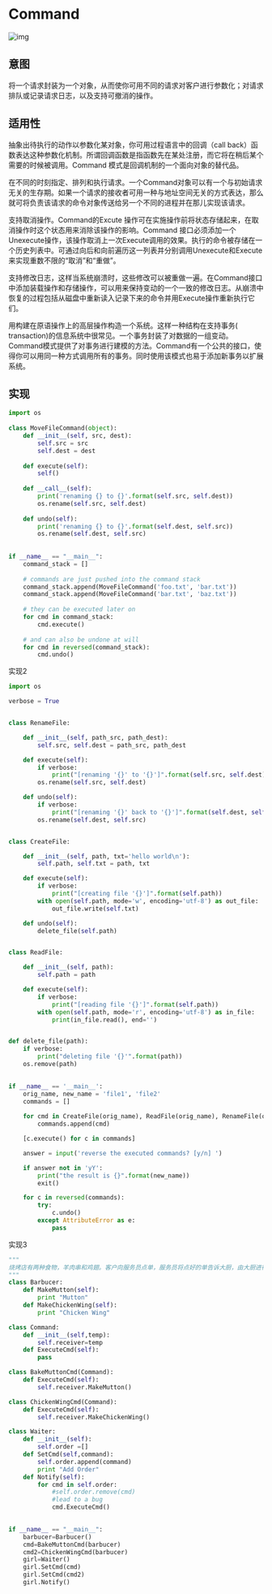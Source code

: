 # Command

![img](https://images2015.cnblogs.com/blog/824579/201610/824579-20161001093244063-1060485648.gif)

## 意图

将一个请求封装为一个对象，从而使你可用不同的请求对客户进行参数化；对请求排队或记录请求日志，以及支持可撤消的操作。

## 适用性

抽象出待执行的动作以参数化某对象，你可用过程语言中的回调（call back）函数表达这种参数化机制。所谓回调函数是指函数先在某处注册，而它将在稍后某个需要的时候被调用。Command 模式是回调机制的一个面向对象的替代品。

在不同的时刻指定、排列和执行请求。一个Command对象可以有一个与初始请求无关的生存期。如果一个请求的接收者可用一种与地址空间无关的方式表达，那么就可将负责该请求的命令对象传送给另一个不同的进程并在那儿实现该请求。

支持取消操作。Command的Excute 操作可在实施操作前将状态存储起来，在取消操作时这个状态用来消除该操作的影响。Command 接口必须添加一个Unexecute操作，该操作取消上一次Execute调用的效果。执行的命令被存储在一个历史列表中。可通过向后和向前遍历这一列表并分别调用Unexecute和Execute来实现重数不限的“取消”和“重做”。

支持修改日志，这样当系统崩溃时，这些修改可以被重做一遍。在Command接口中添加装载操作和存储操作，可以用来保持变动的一个一致的修改日志。从崩溃中恢复的过程包括从磁盘中重新读入记录下来的命令并用Execute操作重新执行它们。

用构建在原语操作上的高层操作构造一个系统。这样一种结构在支持事务( transaction)的信息系统中很常见。一个事务封装了对数据的一组变动。Command模式提供了对事务进行建模的方法。Command有一个公共的接口，使得你可以用同一种方式调用所有的事务。同时使用该模式也易于添加新事务以扩展系统。

## 实现

```python
import os
 
class MoveFileCommand(object):
    def __init__(self, src, dest):
        self.src = src
        self.dest = dest
 
    def execute(self):
        self()
 
    def __call__(self):
        print('renaming {} to {}'.format(self.src, self.dest))
        os.rename(self.src, self.dest)
 
    def undo(self):
        print('renaming {} to {}'.format(self.dest, self.src))
        os.rename(self.dest, self.src)
 
 
if __name__ == "__main__":
    command_stack = []
 
    # commands are just pushed into the command stack
    command_stack.append(MoveFileCommand('foo.txt', 'bar.txt'))
    command_stack.append(MoveFileCommand('bar.txt', 'baz.txt'))
 
    # they can be executed later on
    for cmd in command_stack:
        cmd.execute()
 
    # and can also be undone at will
    for cmd in reversed(command_stack):
        cmd.undo()
```

实现2

```python
import os

verbose = True


class RenameFile:

    def __init__(self, path_src, path_dest):
        self.src, self.dest = path_src, path_dest

    def execute(self):
        if verbose:
            print("[renaming '{}' to '{}']".format(self.src, self.dest))
        os.rename(self.src, self.dest)

    def undo(self):
        if verbose:
            print("[renaming '{}' back to '{}']".format(self.dest, self.src))
        os.rename(self.dest, self.src)


class CreateFile:

    def __init__(self, path, txt='hello world\n'):
        self.path, self.txt = path, txt

    def execute(self):
        if verbose:
            print("[creating file '{}']".format(self.path))
        with open(self.path, mode='w', encoding='utf-8') as out_file:
            out_file.write(self.txt)

    def undo(self):
        delete_file(self.path)


class ReadFile:

    def __init__(self, path):
        self.path = path

    def execute(self):
        if verbose:
            print("[reading file '{}']".format(self.path))
        with open(self.path, mode='r', encoding='utf-8') as in_file:
            print(in_file.read(), end='')


def delete_file(path):
    if verbose:
        print("deleting file '{}'".format(path))
    os.remove(path)
  

if __name__ == '__main__':
    orig_name, new_name = 'file1', 'file2'
    commands = []
    
    for cmd in CreateFile(orig_name), ReadFile(orig_name), RenameFile(orig_name, new_name):
        commands.append(cmd)

    [c.execute() for c in commands]

    answer = input('reverse the executed commands? [y/n] ')

    if answer not in 'yY':
        print("the result is {}".format(new_name))
        exit()

    for c in reversed(commands):
        try:
            c.undo()
        except AttributeError as e:
            pass
```

实现3

```python
"""
烧烤店有两种食物，羊肉串和鸡翅。客户向服务员点单，服务员将点好的单告诉大厨，由大厨进行烹饪。
"""
class Barbucer:
    def MakeMutton(self):
        print "Mutton"
    def MakeChickenWing(self):
        print "Chicken Wing"

class Command:
    def __init__(self,temp):
        self.receiver=temp
    def ExecuteCmd(self):
        pass

class BakeMuttonCmd(Command):
    def ExecuteCmd(self):
        self.receiver.MakeMutton()

class ChickenWingCmd(Command):
    def ExecuteCmd(self):
        self.receiver.MakeChickenWing()

class Waiter:
    def __init__(self):
        self.order =[]
    def SetCmd(self,command):
        self.order.append(command)
        print "Add Order"
    def Notify(self):
        for cmd in self.order:
            #self.order.remove(cmd)
            #lead to a bug
            cmd.ExecuteCmd()
            

if __name__ == "__main__":
    barbucer=Barbucer()
    cmd=BakeMuttonCmd(barbucer)
    cmd2=ChickenWingCmd(barbucer)
    girl=Waiter()
    girl.SetCmd(cmd)
    girl.SetCmd(cmd2)
    girl.Notify()
```

